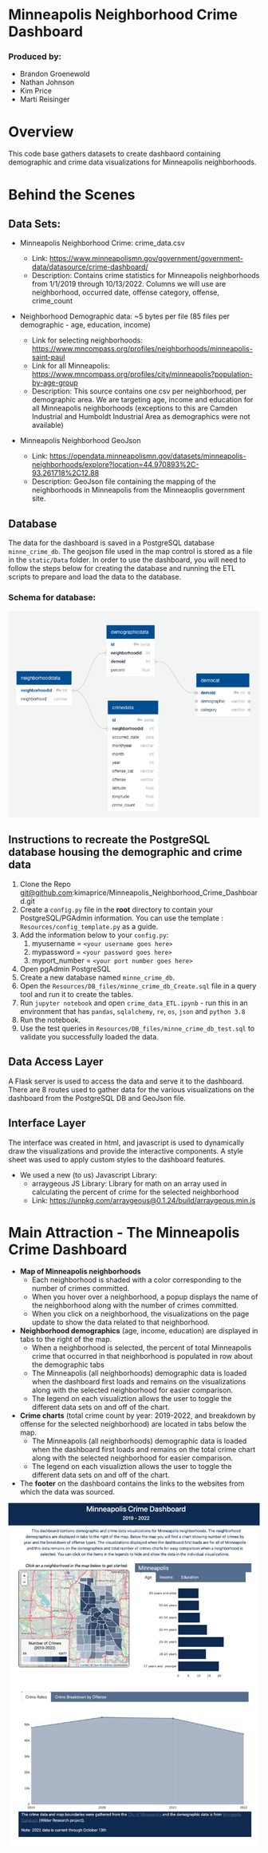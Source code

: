 # Minneapolis Neighborhood Crime Dashboard

### Produced by:
* Brandon Groenewold
* Nathan Johnson
* Kim Price
* Marti Reisinger

# Overview
This code base gathers datasets to create dashbaord containing demographic and crime data visualizations for Minneapolis neighborhoods. 

# Behind the Scenes

## Data Sets:

 * Minneapolis Neighborhood Crime: crime_data.csv
	* Link: https://www.minneapolismn.gov/government/government-data/datasource/crime-dashboard/
	* Description: Contains crime statistics for Minneapolis neighborhoods from 1/1/2019 through 10/13/2022.  Columns we will use are neighborhood, occurred date, offense category, offense, crime_count 

* Neighborhood Demographic data: ~5 bytes per file (85 files per demographic - age, education, income)
	* Link for selecting neighborhoods: https://www.mncompass.org/profiles/neighborhoods/minneapolis-saint-paul
	* Link for all Minneapolis: https://www.mncompass.org/profiles/city/minneapolis?population-by-age-group
	* Description: This source contains one csv per neighborhood, per demographic area. We are targeting age, income and education for all Minneapolis neighborhoods (exceptions to this are Camden Industrial and Humboldt Industrial Area as demographics were not available)
	
* Minneapolis Neighborhood GeoJson
	* Link:  https://opendata.minneapolismn.gov/datasets/minneapolis-neighborhoods/explore?location=44.970893%2C-93.261718%2C12.88
	* Description: GeoJson file containing the mapping of the neighborhoods in Minneapolis from the Minneaoplis government site.


## Database
The data for the dashboard is saved in a PostgreSQL database ``minne_crime_db``.  The geojson file used in the map control is stored as a file in the ``static/Data`` folder.  In order to use the dashboard, you will need to follow the steps below for creating the database and running the ETL scripts to prepare and load the data to the database.

### Schema for database:

![alt text](/Resources/DB_files/DB_schema.png)


## Instructions to recreate the PostgreSQL database housing the demographic and crime data

 1. Clone the Repo git@github.com:kimaprice/Minneapolis_Neighborhood_Crime_Dashboard.git
 1. Create a `config.py` file in the **root** directory to contain your PostgreSQL/PGAdmin information. You can use the template : `Resources/config_template.py` as a guide.
 1. Add the information below to your `config.py`:
	1. myusername = `<your username goes here>`
	1. mypassword = `<your password goes here>`
	1. myport_number = `<your port number goes here>`
 1. Open pgAdmin PostgreSQL
 1. Create a new database named ``minne_crime_db``.
 1. Open the ``Resources/DB_files/minne_crime_db_Create.sql`` file in a query tool and run it to create the tables.
 1. Run ``jupyter notebook`` and open ``crime_data_ETL.ipynb`` - run this in an environment that has `pandas`, `sqlalchemy`, `re`, `os`, `json` and `python 3.8`
 1. Run the notebook.
 1. Use the test queries in ``Resources/DB_files/minne_crime_db_test.sql`` to validate you successfully loaded the data.

## Data Access Layer
A Flask server is used to access the data and serve it to the dashboard.  There are 8 routes used to gather data for the various visualizations on the dashboard from the PostgreSQL DB and GeoJson file.

## Interface Layer
The interface was created in html, and javascript is used to dynamically draw the visualizations and provide the interactive components.  A style sheet was used to apply custom styles to the dashboard features.
 * We used a new (to us) Javascript Library:
	* arraygeous JS Library: Library for math on an array used in calculating the percent of crime for the selected neighborhood
	* Link: https://unpkg.com/arraygeous@0.1.24/build/arraygeous.min.js

# Main Attraction - The Minneapolis Crime Dashboard
 * **Map of Minneapolis neighborhoods**
	* Each neighborhood is shaded with a color corresponding to the number of crimes committed.
	* When you hover over a neighborhood, a popup displays the name of the neighborhood along with the number of crimes committed.
	* When you click on a neighborhood, the visualizations on the page update to show the data related to that neighborhood.
 * **Neighborhood demographics** (age, income, education) are displayed in tabs to the right of the map.
	* When a neighborhood is selected, the percent of total Minneapolis crime that occurred in that neighborhood is populated in row about the demographic tabs
	* The Minneapolis (all neighborhoods) demographic data is loaded when the dashboard first loads and remains on the visualizations along with the selected neighborhood for easier comparison.
	* The legend on each visualiztion allows the user to toggle the different data sets on and off of the chart.
 * **Crime charts** (total crime count by year: 2019-2022, and breakdown by offense for the selected neighborhood) are located in tabs below the map.
	* The Minneapolis (all neighborhoods) demographic data is loaded when the dashboard first loads and remains on the total crime chart along with the selected neighborhood for easier comparison.
	* The legend on each visualiztion allows the user to toggle the different data sets on and off of the chart.
*  The **footer** on the dashboard contains the links to the websites from which the data was sourced. 

![alt text](/Resources/dashboard.png)
